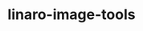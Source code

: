 ---
parent_project: linaro
permalink: /engineering/projects/linaro/linaro-image-tools/
project_link_name: linaro-image-tools
project_stats: 'true'
project_url: n/a
title: linaro-image-tools
display: false
---